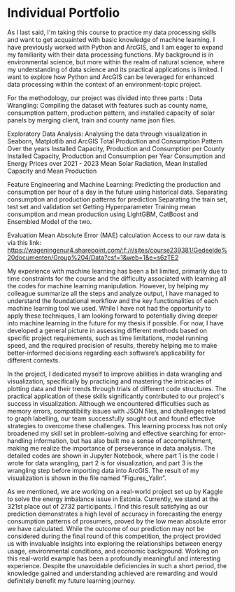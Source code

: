 # Individual Portfolio
As I last said, I'm taking this course to practice my data processing skills and want to get acquainted with basic knowledge of machine learning. I have previously worked with Python and ArcGIS, and I am eager to expand my familiarity with their data processing functions. My background is in environmental science, but more within the realm of natural science, where my understanding of data science and its practical applications is limited. I want to explore how Python and ArcGIS can be leveraged for enhanced data processing within the context of an environment-topic project. 

For the methodology, our project was divided into three parts :
Data Wrangling: Compiling the dataset with features such as county name, consumption pattern, production pattern, and installed capacity of solar panels by merging client, train and county name json files.

Exploratory Data Analysis: Analysing the data through visualization in Seaborn, Matplotlib and ArcGIS
Total Production and Consumption Pattern Over the years
Installed Capacity, Production and Consumption per County
Installed Capacity, Production and Consumption per Year
Consumption and Energy Prices over 2021 - 2023
Mean Solar Radiation, Mean Installed Capacity and Mean Production

Feature Engineering and Machine Learning: Predicting the production and consumption per hour of a day in the future using historical data. 
Separating consumption and production patterns for prediction
Separating the train set, test set and validation set
Getting Hyperparameter
Training mean consumption and mean production using LightGBM, CatBoost and Ensembled Model of the two.

Evaluation
Mean Absolute Error (MAE) calculation
Access to our raw data is via this link: https://wageningenur4.sharepoint.com/:f:/r/sites/course239381/Gedeelde%20documenten/Group%204/Data?csf=1&web=1&e=s6zTE2

My experience with machine learning has been a bit limited, primarily due to time constraints for the course and the difficulty associated with learning all the codes for machine learning manipulation. However, by helping my colleague summarize all the steps and analyze output, I have managed to understand the foundational workflow and the key functionalities of each machine learning tool we used. While I have not had the opportunity to apply these techniques, I am looking forward to potentially diving deeper into machine learning in the future for my thesis if possible. For now, I have developed a general picture in assessing different methods based on specific project requirements, such as time limitations, model running speed, and the required precision of results, thereby helping me to make better-informed decisions regarding each software’s applicability for different contexts.

In the project, I dedicated myself to improve abilities in data wrangling and visualization, specifically by practicing and mastering the intricacies of plotting data and their trends through trials of different code structures. The practical application of these skills significantly contributed to our project's success in visualization. Although we encountered difficulties such as memory errors, compatibility issues with JSON files, and challenges related to graph labelling, our team successfully sought out and found effective strategies to overcome these challenges. This learning process has not only broadened my skill set in problem-solving and effective searching for error-handling information, but has also built me a sense of accomplishment, making me realize the importance of perseverance in data analysis.
The detailed codes are shown in Jupyter Notebook, where part 1 is the code I wrote for data wrangling, part 2 is for visualization, and part 3 is the wrangling step before importing data into ArcGIS.
The result of my visualization is shown in the file named “Figures_Yalin”.

As we mentioned, we are working on a real-world project set up by Kaggle to solve the energy imbalance issue in Estonia. Currently, we stand at the 321st place out of 2732 participants. I find this result satisfying as our prediction demonstrates a high level of accuracy in forecasting the energy consumption patterns of prosumers, proved by the low mean absolute error we have calculated.
While the outcome of our prediction may not be considered during the final round of this competition, the project provided us with invaluable insights into exploring the relationships between energy usage, environmental conditions, and economic background. Working on this real-world example has been a profoundly meaningful and interesting experience. Despite the unavoidable deficiencies in such a short period, the knowledge gained and understanding achieved are rewarding and would definitely benefit my future learning journey. 
